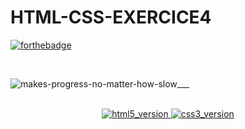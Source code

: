 # HTML-CSS-EXERCICE4

[![forthebadge](https://forthebadge.com/images/badges/built-with-love.svg)](https://forthebadge.com)


<br>

![makes-progress-no-matter-how-slow___](https://user-images.githubusercontent.com/98206200/159116047-9088e164-30c1-4297-bd08-b738e3bb2657.svg)


<br>
<div align="center">
<!--  HTML5 Version  -->
  <a href="https://github.com/M-Lalaina">
     <img src="https://img.shields.io/badge/HTML5-E34F26?style=for-the-badge&logo=html5&logoColor=white" alt="html5_version"/>
  </a>
<!-- CSS3 Version -->
  <a href="https://github.com/M-Lalaina">
    <img src="https://img.shields.io/badge/CSS3-1572B6?style=for-the-badge&logo=css3&logoColor=white" alt="css3_version"/>
  </a>
</div>

